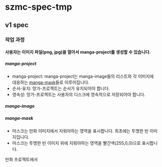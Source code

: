 # szmc-spec-tmp

## v1 spec

### 작업 과정

#### 사용자는 이미지 파일(png, jpg)을 열어서 manga-project를 생성할 수 있습니다.
##### manga-project
- manga-project: manga-project는 manga-image들의 리스트와 각 이미지에 대응하는 [manga-mask](#manga-mask)들로 이루어집니다. 
- 순서-유지: 망가-프로젝트는 순서가 유지되어야 합니다.
- 영속성: 망가-프로젝트는 사용자의 디스크에 영속적으로 저장되어야 합니다.
##### manga-image
##### manga-mask
- 마스크는 만화 이미지에서 지워야하는 영역을 표시합니다. 최초에는 투명한 빈 이미지입니다.
- 마스크는 투명한 빈 이미지 위에 지워야하는 영역을 빨간색(255,0,0)으로 표시합니다.

만화 프로젝트에서  
